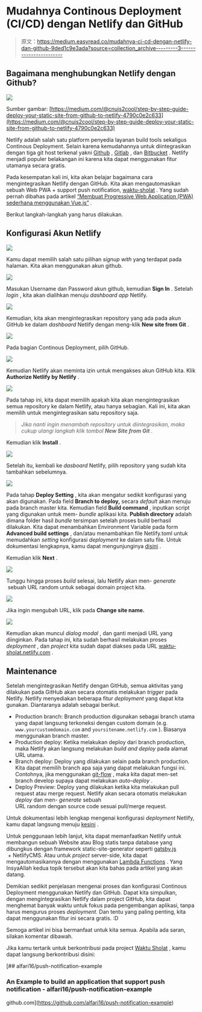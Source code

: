 # Mudahnya Continous Deployment (CI/CD) dengan Netlify dan GitHub

> 原文：<https://medium.easyread.co/mudahnya-ci-cd-dengan-netlify-dan-github-9ded1c9e3ada?source=collection_archive---------3----------------------->

## Bagaimana menghubungkan Netlify dengan Github?

![](img/5f402716a30dcea9f593468b2551244a.png)

Sumber gambar: [https://medium.com/@cnuis2cool/step-by-step-guide-deploy-your-static-site-from-github-to-netlify-4790c0e2c633](https://medium.com/@cnuis2cool/step-by-step-guide-deploy-your-static-site-from-github-to-netlify-4790c0e2c633)

Netlify adalah salah satu platform penyedia layanan build tools sekaligus Continous Deployment. Selain karena kemudahannya untuk diintegrasikan dengan tiga git host terkenal yakni [Github](http://github.com) , [Gitlab](http://gitlab.com) , dan [Bitbucket](http://bitbucket.org) . Netlify menjadi populer belakangan ini karena kita dapat menggunakan fitur utamanya secara gratis.

Pada kesempatan kali ini, kita akan belajar bagaimana cara mengintegrasikan Netlify dengan GitHub. Kita akan mengautomasikan sebuah Web PWA + support push notification, [waktu-sholat](https://waktu-sholat.netlify.com/) . Yang sudah pernah dibahas pada artikel [“Membuat Progressive Web Application (PWA) sederhana menggunakan Vue.js”](https://medium.com/@alfari/membuat-progressive-web-application-pwa-sederhana-menggunakan-vue-js-9c1bc0803757) *.*

Berikut langkah-langkah yang harus dilakukan.

## Konfigurasi Akun Netlify

![](img/be1ca34509180c7b07228ba6b27b0f65.png)

Kamu dapat memilih salah satu pilihan *signup with* yang terdapat pada halaman. Kita akan menggunakan akun github.

![](img/590e9794b6dae5b40de528060be35ef3.png)

Masukan Username dan Password akun github, kemudian **Sign In** . Setelah *login* , kita akan dialihkan menuju *dashboard app* Netlify.

![](img/0d246e76dbd426b58135527fe600016e.png)

Kemudian, kita akan mengintegrasikan repository yang ada pada akun GitHub ke dalam *dashboard* Netlify dengan meng-klik **New site from Git** .

![](img/3e5403ba8fc149a619a37ad63a88080d.png)

Pada bagian Continous Deployment, pilih GitHub.

![](img/4eb42e5f198db254e87cb918112a29bb.png)

Kemudian Netlify akan meminta izin untuk mengakses akun GitHub kita. Klik **Authorize Netlify by Netlify** .

![](img/87deebc3d20852ebc362d6c8a3ad9429.png)

Pada tahap ini, kita dapat memilih apakah kita akan mengintegrasikan semua repository ke dalam Netlify, atau hanya sebagian. Kali ini, kita akan memilih untuk mengintegrasikan satu repository saja.

> *Jika nanti ingin menambah repository untuk diintegrasikan, maka cukup ulangi langkah klik tombol* ***New Site from Git*** *.*

Kemudian klik **Install** .

![](img/ab302ac8fab59d23bc9a15876fc3692e.png)

Setelah itu, kembali ke *dasboard* Netlify, pilih repository yang sudah kita tambahkan sebelumnya.

![](img/3f17476ac5dcaab004b9818e8e42a95d.png)

Pada tahap **Deploy Setting** , kita akan mengatur sedikit konfigurasi yang akan digunakan. Pada field **Branch to deploy,** secara *default* akan menuju pada branch master kita. Kemudian field **Build command** , inputkan script yang digunakan untuk mem- *bundle* aplikasi kita. **Publish directory** adalah dimana folder hasil *bundle* tersimpan setelah proses build berhasil dilakukan. Kita dapat menambahkan Environment Variable pada form **Advanced build settings** , dan/atau menambahkan file Netlify.toml untuk memudahkan *setting* konfigurasi *deployment* ke dalam satu file. Untuk dokumentasi lengkapnya, kamu dapat mengunjunginya [disini](https://www.netlify.com/docs/netlify-toml-reference/) .

Kemudian klik **Next** .

![](img/76baaa7a2f76600777ab77073184bceb.png)

Tunggu hingga proses *build* selesai, lalu Netlify akan men- *generate*  sebuah URL random untuk sebagai domain project kita.

![](img/47866c1006947dceec39aed6300aebb0.png)

Jika ingin mengubah URL, klik pada **Change site name.**

![](img/93d22d901df235ac98ea0fabf6dc57a1.png)

Kemudian akan muncul *dialog modal* , dan ganti menjadi URL yang diinginkan. Pada tahap ini, kita sudah berhasil melakukan proses *deployment* , dan *project* kita sudah dapat diakses pada URL [waktu-sholat.netlify.com](http://waktu-sholat.netlify.com) .

## Maintenance

Setelah mengintegrasikan Netlify dengan GitHub, semua aktivitas yang dilakukan pada GitHub akan secara otomatis melakukan *trigger* pada Netlify. Netlify menyediakan beberapa fitur *deployment* yang dapat kita gunakan. Diantaranya adalah sebagai berikut.

*   Production branch: Branch production digunakan sebagai branch utama yang dapat langsung terkoneksi dengan custom domain (e.g. `www.yourcustomdomain.com` and `yoursitename.netlify.com` ). Biasanya menggunakan branch master.
*   Production deploy: Ketika melakukan deploy dari branch production, maka Netlify akan langsung melakukan *build and deploy* pada alamat URL utama.
*   Branch deploy: Deploy yang dilakukan selain pada branch production. Kita dapat memilih branch apa saja yang dapat melakukan fungsi ini. Contohnya, jika menggunakan [git-flow](https://danielkummer.github.io/git-flow-cheatsheet/) , maka kita dapat men-set branch develop supaya dapat melakukan *auto-deploy* .
*   Deploy Preview: Deploy yang dilakukan ketika kita melakukan pull request atau merge request. Netlify akan secara otomatis melakukan *deploy* dan men- *generate* sebuah URL random dengan source code sesuai pull/merge request.

Untuk dokumentasi lebih lengkap mengenai konfigurasi *deployment* Netlify, kamu dapat langsung menuju [kesini](https://www.netlify.com/docs/continuous-deployment/) .

Untuk penggunaan lebih lanjut, kita dapat memanfaatkan Netlify untuk membangun sebuah Website atau Blog statis tanpa database yang dibungkus dengan framework static-site-generator seperti [gatsby.js](http://gatsbyjs.com)  + NetlifyCMS. Atau untuk *project* server-side, kita dapat mengautomasikannya dengan menggunakan [Lambda Functions](https://www.netlify.com/docs/functions/) . Yang InsyaAllah kedua topik tersebut akan kita bahas pada artikel yang akan datang.

Demikian sedikit penjelasan mengenai proses dan konfigurasi Continous Deployment menggunakan Netlify dan GitHub. Dapat kita simpulkan, dengan mengintegrasikan Netlify dalam project GitHub, kita dapat menghemat banyak waktu untuk fokus pada pengembangan aplikasi, tanpa harus mengurus proses *deployment.* Dan tentu yang paling penting, kita dapat menggunakan fitur ini secara gratis. :D

Semoga artikel ini bisa bermanfaat untuk kita semua. Apabila ada saran, silakan komentar dibawah.

Jika kamu tertarik untuk berkontribusi pada project [Waktu Sholat](http://waktu-sholat.netlify.com) , kamu dapat langsung berkontribusi disini:

[](https://github.com/alfari16/push-notification-example) [## alfari16/push-notification-example

### An Example to build an application that support push notification - alfari16/push-notification-example

github.com](https://github.com/alfari16/push-notification-example)
